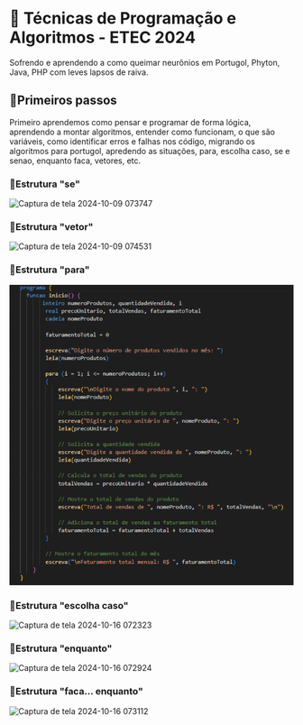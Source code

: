 #  📌 Técnicas de Programação e Algoritmos - ETEC 2024
Sofrendo e aprendendo a como queimar neurônios em Portugol, Phyton, Java, PHP com leves lapsos de raiva.

## 📌Primeiros passos
Primeiro aprendemos como pensar e programar de forma lógica, aprendendo a montar algoritmos, entender como funcionam, o que são variáveis, como identificar erros e falhas nos código, migrando os algoritmos para portugol, apredendo as situações, para, escolha caso, se e senao, enquanto faca, vetores, etc.

### 👾Estrutura "se"
![Captura de tela 2024-10-09 073747](https://github.com/user-attachments/assets/80794861-1851-4d1c-b68e-a107ffecb33c)

### 👾Estrutura "vetor"
![Captura de tela 2024-10-09 074531](https://github.com/user-attachments/assets/cac7c56c-d332-448f-9cc0-2c68834d8d7e)

### 👾Estrutura "para"
![alt text](<Captura de tela 2024-10-11 101034.png>)

### 👾Estrutura "escolha caso"
![Captura de tela 2024-10-16 072323](https://github.com/user-attachments/assets/2e871397-7916-4c9a-ab8f-8d3902cd29ab)

### 👾Estrutura "enquanto"
![Captura de tela 2024-10-16 072924](https://github.com/user-attachments/assets/f44aaf03-f0e9-4bd5-a4dd-95a6ec358697)

### 👾Estrutura "faca... enquanto"
![Captura de tela 2024-10-16 073112](https://github.com/user-attachments/assets/81f0afe0-02be-41dd-b2fa-7b0f532a1ed2)


